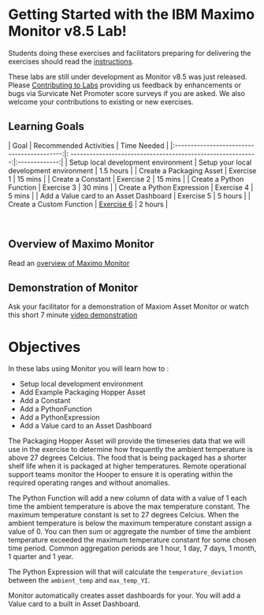 
# Getting Started with the IBM Maximo Monitor v8.5 Lab!
 
Students doing these exercises and facilitators preparing for delivering the exercises should read the [instructions](../prereqs).

These labs are still under development as Monitor v8.5 was just released.  Please  [Contributing to Labs](../../about) 
providing us feedback by enhancements or bugs via Survicate Net Promoter score surveys if you are asked.  We also 
welcome your contributions to existing or new exercises. 

## Learning Goals

|   Goal                                     | Recommended Activities                                       | Time Needed   |
|:------------------------------------------:|: -----------------------------------------------------------:|:-------------:|
|  Setup local development environment       | Setup your local development environment                     |   1.5 hours  |
|  Create a Packaging Asset                  | Exercise 1                                                   |   15 mins    |
|  Create a Constant                         | Exercise 2                                                   |   15 mins    |
|  Create a Python Function                  | Exercise 3                                                   |   30 mins    |
|  Create a Python Expression                | Exercise 4                                                   |   5 mins    |
|  Add a Value card to an Asset Dashboard    | Exercise 5                                                   |   5  hours   |
|  Create a Custom Function                  | [Exercise 6](https://www.ibm.com/docs/en/maximo-monitor/8.5.0?topic=calculations-using-custom-functions) |   2  hours   |

<br/>

## Overview of Maximo Monitor

Read an [overview of Maximo Monitor](https://mam-hol.eu-gb.mybluemix.net/monitor_saas/getting_started/)

##  Demonstration of Monitor

Ask your facilitator for a demonstration of Maxiom Asset Monitor or watch this short 7 minute [video demonstration](https://youtu.be/IyQgRwAseLU)

# Objectives
In these labs using Monitor you will learn how to :

* Setup local development environment
* Add Example Packaging Hopper Asset
* Add a Constant
* Add a PythonFunction
* Add a PythonExpression 
* Add a Value card to an Asset Dashboard

The Packaging Hopper Asset will provide the timeseries data that we will use in the exercise to determine how frequently the ambient
temperature is above 27 degrees Celcius.   The food that is being packaged has a shorter shelf life when it is packaged
at higher temperatures.  Remote operational support teams monitor the Hooper to ensure it is operating within the required
operating ranges and without anomalies.  

The Python Function will add a new column of data with a value of 1 each time the ambient temperature is above the max 
temperature constant.   The maximum temperature constant  is set to 27 degrees Celcius.  When the ambient temperature is 
below the maximum temperature constant assign a value of 0.  You can then sum or aggregate the number of time the ambient 
temperature exceeded the maximum temperature constant for some chosen time period.  Common aggregation periods are 1 hour,
1 day,  7 days,  1 month, 1 quarter and 1 year.

The Python Expression will that will calculate the `temperature_deviation` between the `ambient_temp` and `max_temp_YI`. 

Monitor automatically creates asset dashboards for your. You will add a Value card to a built in Asset Dashboard.